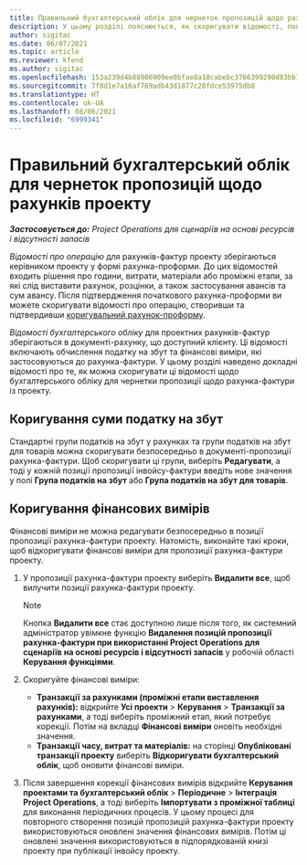 ```yaml
---
title: Правильний бухгалтерський облік для чернеток пропозицій щодо рахунків проекту
description: У цьому розділі пояснюється, як скоригувати відомості, пов’язані з бухгалтерським обліком для чернеток пропозицій рахунків.
author: sigitac
ms.date: 06/07/2021
ms.topic: article
ms.reviewer: kfend
ms.author: sigitac
ms.openlocfilehash: 153a239d4b88906909ee0bfae8a18cabebc3766399290d83bb79f5d6375a942c
ms.sourcegitcommit: 7f8d1e7a16af769adb43d1877c28fdce53975db8
ms.translationtype: HT
ms.contentlocale: uk-UA
ms.lasthandoff: 08/06/2021
ms.locfileid: "6999341"
---
```

# <a name="correct-the-accounting-on-draft-project-invoice-proposals"></a>Правильний бухгалтерський облік для чернеток пропозицій щодо рахунків проекту

_**Застосовується до:** Project Operations для сценаріїв на основі ресурсів і відсутності запасів_

*Відомості про операцію* для рахунків-фактур проекту зберігаються керівником проекту у формі рахунка-проформи. До цих відомостей входить рішення про години, витрати, матеріали або проміжні етапи, за які слід виставити рахунок, розцінки, а також застосування авансів та сум авансу. Після підтвердження початкового рахунка-проформи ви можете скоригувати відомості про операцію, створивши та підтвердивши [коригувальний рахунок-проформу](../proforma-invoicing/corrective-invoices.md).

*Відомості бухгалтерського обліку* для проектних рахунків-фактур зберігаються в документі-рахунку, що доступний клієнту. Ці відомості включають обчислення податку на збут та фінансові виміри, які застосовуються до рахунка-фактури. У цьому розділі наведено докладні відомості про те, як можна скоригувати ці відомості щодо бухгалтерського обліку для чернетки пропозиції щодо рахунка-фактури із проекту.

## <a name="adjust-sales-tax"></a>Коригування суми податку на збут

Стандартні групи податків на збут у рахунках та групи податків на збут для товарів можна скоригувати безпосередньо в документі-пропозиції рахунка-фактури. Щоб скоригувати ці групи, виберіть **Редагувати**, а тоді у кожній позиції пропозиції інвойсу-фактури введіть нове значення у полі **Група податків на збут** або **Група податків на збут для товарів**.

## <a name="adjust-financial-dimensions"></a>Коригування фінансових вимірів

Фінансові виміри не можна редагувати безпосередньо в позиції пропозиції рахунка-фактури проекту. Натомість, виконайте такі кроки, щоб відкоригувати фінансові виміри для пропозиції рахунка-фактури проекту.

1. У пропозиції рахунка-фактури проекту виберіть **Видалити все**, щоб вилучити позиції рахунка-фактури проекту.

    > [!NOTE]
    > Кнопка **Видалити все** стає доступною лише після того, як системний адміністратор увімкне функцію **Видалення позицій пропозиції рахунка-фактури при використанні Project Operations для сценаріїв на основі ресурсів і відсутності запасів** у робочій області **Керування функціями**.

2. Скоригуйте фінансові виміри:

    - **Транзакції за рахунками (проміжні етапи виставлення рахунків):** відкрийте **Усі проекти** \> **Керування** \> **Транзакції за рахунками**, а тоді виберіть проміжний етап, який потребує корекції. Потім на вкладці **Фінансові виміри** оновіть необхідні значення.
    - **Транзакції часу, витрат та матеріалів:** на сторінці **Опубліковані транзакції проекту** виберіть **Відкоригувати бухгалтерський облік**, щоб оновити фінансові виміри.

3. Після завершення корекції фінансових вимірів відкрийте **Керування проектами та бухгалтерський облік** \> **Періодичне** \> **Інтеграція Project Operations**, а тоді виберіть **Імпортувати з проміжної таблиці** для виконання періодичних процесів. У цьому процесі для повторного створення позицій пропозицій рахунка-фактури проекту використовуються оновлені значення фінансових вимірів. Потім ці оновлені значення використовуються в підпорядкованій книзі проекту при публікації інвойсу проекту.
